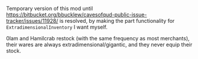 Temporary version of this mod until https://bitbucket.org/bbucklew/cavesofqud-public-issue-tracker/issues/11928/ is resolved, by making the part functionality for `ExtradimensionalInventory` I want myself.

0lam and Hamilcrab restock (with the same frequency as most merchants), their wares are always extradimensional/gigantic, and they never equip their stock.
